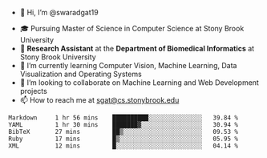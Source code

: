- 👋 Hi, I’m @swaradgat19
<!-- - 👀 I’m interested in  -->
- 🎓 Pursuing Master of Science in Computer Science at Stony Brook University
- :microscope: **Research Assistant** at the **Department of Biomedical Informatics** at Stony Brook University 
- 🌱 I’m currently learning Computer Vision, Machine Learning, Data Visualization and Operating Systems
- 💞️ I’m looking to collaborate on Machine Learning and Web Development projects 
- 📫 How to reach me at sgat@cs.stonybrook.edu

<!--START_SECTION:waka-->

```text
Markdown     1 hr 56 mins    ██████████░░░░░░░░░░░░░░░   39.84 %
YAML         1 hr 30 mins    ███████▓░░░░░░░░░░░░░░░░░   30.94 %
BibTeX       27 mins         ██▒░░░░░░░░░░░░░░░░░░░░░░   09.53 %
Ruby         17 mins         █▒░░░░░░░░░░░░░░░░░░░░░░░   05.95 %
XML          12 mins         █░░░░░░░░░░░░░░░░░░░░░░░░   04.14 %
```

<!--END_SECTION:waka-->

<!---
swaradgat19/swaradgat19 is a ✨ special ✨ repository because its `README.md` (this file) appears on your GitHub profile.
You can click the Preview link to take a look at your changes.
--->
